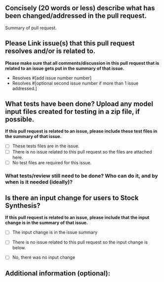 ## Concisely (20 words or less) describe what has been changed/addressed in the pull request.
Summary of pull request.

## Please Link issue(s) that this pull request resolves and/or is related to.
**Please make sure that all comments/discussion in this pull request that is related to an issue gets put in the summary of that issue.**
 - Resolves #[add issue number number]
 - Resolves #[optional second issue number if more than 1 issue addressed.]


## What tests have been done? Upload any model input files created for testing in a zip file, if possible.
**If this pull request is related to an issue, please include these test files in the summary of that issue.**
 - [ ] These tests files are in the issue.
 - [ ] There is no issue related to this pull request so the files are attached here.
 - [ ] No test files are required for this issue.

### What tests/review still need to be done? Who can do it, and by when is it needed (ideally)?


## Is there an input change for users to Stock Synthesis? 
**If this pull request is related to an issue, please include that the input change is in the summary of that issue.**

- [ ] The input change is in the issue summary
- [ ] There is no issue related to this pull request so the input change is below.
- [ ] No, there was no input change


## Additional information (optional):
